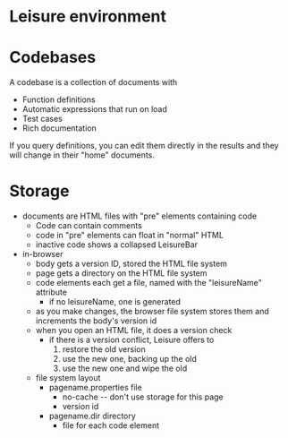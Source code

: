 # Leisure environment

# Codebases

A codebase is a collection of documents with

* Function definitions
* Automatic expressions that run on load
* Test cases
* Rich documentation

If you query definitions, you can edit them directly in the results and they will change in their "home" documents.

# Storage

* documents are HTML files with "pre" elements containing code
   * Code can contain comments
   * code in "pre" elements can float in "normal" HTML
   * inactive code shows a collapsed LeisureBar
* in-browser
   * body gets a version ID, stored the HTML file system
   * page gets a directory on the HTML file system
   * code elements each get a file, named with the "leisureName" attribute
      * if no leisureName, one is generated
   * as you make changes, the browser file system stores them and increments the body's version id
   * when you open an HTML file, it does a version check
      * if there is a version conflict, Leisure offers to
	     1. restore the old version
		 2. use the new one, backing up the old
		 3. use the new one and wipe the old
   * file system layout
      * pagename.properties file
         * no-cache -- don't use storage for this page
         * version id
	  * pagename.dir directory
         * file for each code element

